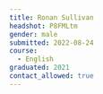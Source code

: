 ```yaml
---
title: Ronan Sullivan
headshot: P8FMLtm
gender: male
submitted: 2022-08-24
course:
  - English
graduated: 2021
contact_allowed: true
---
```

